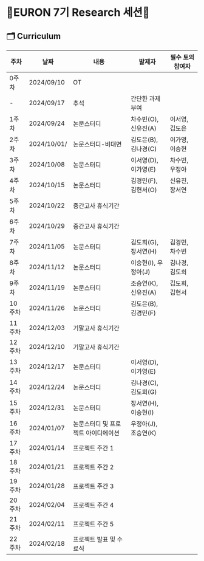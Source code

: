 # 🐥EURON 7기 Research 세션🐥

## 🗂️ Curriculum
|주차|날짜|내용|발제자|필수 토의 참여자
|---|---|---|---|---|
|0주차|2024/09/10|OT||	
|-|2024/09/17|추석|간단한 과제 부여||
|1주차|2024/09/24|논문스터디|차수빈(O), 신유진(A)|이서영, 김도은|
|2주차|2024/10/01/|논문스터디-비대면|김도은(B), 김나경(C)|이가영, 이승현|
|3주차|2024/10/08|논문스터디|이서영(D), 이가영(E)|차수빈, 우정아|
|4주차|2024/10/15|논문스터디|김경민(F), 김현서(O)|신유진, 장서연|
|5주차|2024/10/22|중간고사 휴식기간|||
|6주차|2024/10/29|중간고사 휴식기간|||
|7주차|2024/11/05|논문스터디|김도희(G), 장서연(H)|김경민, 차수빈|
|8주차|2024/11/12|논문스터디|이승현(I), 우정아(J)|김나경, 김도희|
|9주차|2024/11/19|논문스터디|조승연(K), 신유진(A)|김도희, 김현서|
|10주차|2024/11/26|논문스터디|김도은(B), 김경민(F)||
|11주차|2024/12/03|기말고사 휴식기간|||
|12주차|2024/12/10|기말고사 휴식기간|||
|13주차|2024/12/17|논문스터디|이서영(D), 이가영(E)||
|14주차|2024/12/24|논문스터디|김나경(C), 김도희(G)||
|15주차|2024/12/31|논문스터디|장서연(H), 이승현(I)||
|16주차|2024/01/07|논문스터디 및 프로젝트 아이디에이션|우정아(J), 조승연(K)||
|17주차|2024/01/14|프로젝트 주간 1	
|18주차|2024/01/21|프로젝트 주간 2	
|19주차|2024/01/28|프로젝트 주간 3	
|20주차|2024/02/04|프로젝트 주간 4	
|21주차|2024/02/11|프로젝트 주간 5	
|22주차|2024/02/18|프로젝트 발표 및 수료식 
